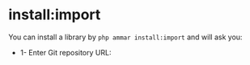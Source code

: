 # install:import

You can install a library by `php ammar install:import` and will ask you:

* 1- Enter Git repository URL:
